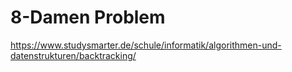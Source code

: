 # 8-Damen Problem

https://www.studysmarter.de/schule/informatik/algorithmen-und-datenstrukturen/backtracking/